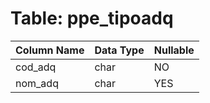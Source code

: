 # Table: ppe_tipoadq

| Column Name | Data Type | Nullable |
|-------------|-----------|----------|
| cod_adq | char | NO |
| nom_adq | char | YES |
